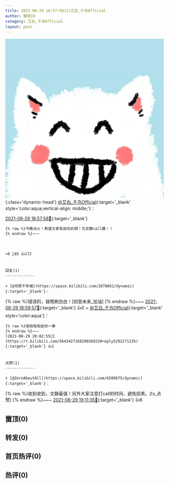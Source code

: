 ```yaml
---
title: 2021-08-29 18:57:58(2)艾白_千鸟Official
author: 御坂IO
category: 艾白_千鸟Official
layout: post
---
```


![img](/images/9ae8b9445fd0665cc014d9080156a45271be73c6.jpg){:class='dynamic-head'}
[@艾白_千鸟Official](https://space.bilibili.com/334537711/dynamic){:target='_blank' style='color:aqua;vertical-align: middle;'}：

[2021-08-29 18:57:58🔗](https://t.bilibili.com/564342716829036922){:target='_blank'}

~~~
{% raw %}今晚冰火！希望大家有自叽叽明！为文静call爆！！
{% endraw %}~~~



↪️0 💬45 👍172


回复(1)
-------------

+ [@月照千年城](https://space.bilibili.com/2878661/dynamic){:target='_blank'}：
~~~
{% raw %}错误的，就嗯刷白白！[初音未来_加油]
{% endraw %}~~~
[2021-08-29 18:59:57🔗](https://t.bilibili.com/564342716829036922#reply5291758087){:target='_blank'} 👍0
    + [@艾白_千鸟Official](https://space.bilibili.com/334537711/dynamic){:target='_blank' style='color:aqua'}：
~~~
{% raw %}哈哈哈哈给你一拳
{% endraw %}~~~
[2021-08-29 20:02:55🔗](https://t.bilibili.com/564342716829036922#reply5292271235){:target='_blank'} 👍1


点赞(1)
-------------

+ [@ZeroAboutAll](https://space.bilibili.com/6509875/dynamic){:target='_blank'}：
~~~
{% raw %}收到收到，文静最强！另外大家注意打call的时间，避免招黑。[tv_点赞]
{% endraw %}~~~
[2021-08-29 19:11:35🔗](https://t.bilibili.com/564342716829036922#reply5291857438){:target='_blank'} 👍6


置顶(0)
-------------



转发(0)
-------------



首页热评(0)
-------------



热评(0)
-------------



